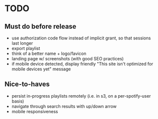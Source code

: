 # TODO

## Must do before release
* use authorization code flow instead of implicit grant, so that sessions last longer
* export playlist
* think of a better name + logo/favicon
* landing page w/ screenshots (with good SEO practices)
* if mobile device detected, display friendly "This site isn't optimized for mobile devices yet" message

## Nice-to-haves
* persist in-progress playlists remotely (i.e. in s3, on a per-spotify-user basis)
* navigate through search results with up/down arrow
* mobile responsiveness

